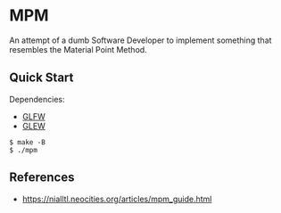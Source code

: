 # MPM

An attempt of a dumb Software Developer to implement something that resembles the Material Point Method.

## Quick Start

Dependencies:
- [GLFW](https://www.glfw.org/)
- [GLEW](http://glew.sourceforge.net/)

```console
$ make -B
$ ./mpm
```

## References

- https://nialltl.neocities.org/articles/mpm_guide.html
